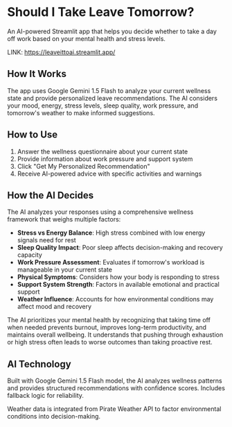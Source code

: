 # Should I Take Leave Tomorrow?

An AI-powered Streamlit app that helps you decide whether to take a day off work based on your mental health and stress levels.

LINK: https://leaveittoai.streamlit.app/


## How It Works

The app uses Google Gemini 1.5 Flash to analyze your current wellness state and provide personalized leave recommendations. The AI considers your mood, energy, stress levels, sleep quality, work pressure, and tomorrow's weather to make informed suggestions.

## How to Use

1. Answer the wellness questionnaire about your current state
2. Provide information about work pressure and support system
3. Click "Get My Personalized Recommendation"
4. Receive AI-powered advice with specific activities and warnings

## How the AI Decides

The AI analyzes your responses using a comprehensive wellness framework that weighs multiple factors:

- **Stress vs Energy Balance**: High stress combined with low energy signals need for rest
- **Sleep Quality Impact**: Poor sleep affects decision-making and recovery capacity
- **Work Pressure Assessment**: Evaluates if tomorrow's workload is manageable in your current state
- **Physical Symptoms**: Considers how your body is responding to stress
- **Support System Strength**: Factors in available emotional and practical support
- **Weather Influence**: Accounts for how environmental conditions may affect mood and recovery

The AI prioritizes your mental health by recognizing that taking time off when needed prevents burnout, improves long-term productivity, and maintains overall wellbeing. It understands that pushing through exhaustion or high stress often leads to worse outcomes than taking proactive rest.

## AI Technology

Built with Google Gemini 1.5 Flash model, the AI analyzes wellness patterns and provides structured recommendations with confidence scores. Includes fallback logic for reliability.

Weather data is integrated from Pirate Weather API to factor environmental conditions into decision-making.

